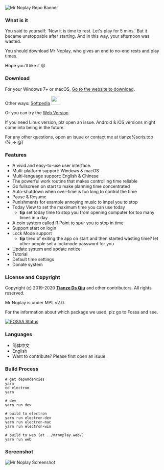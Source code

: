 
![Mr Noplay Repo Banner](https://i.loli.net/2020/07/19/viJW7YmhRUwxdIF.png)

### What is it

You said to yourself: 'Now it is time to rest. Let's play for 5 mins.' But it became unstoppable after starting. And in this way, your afternoon was wasted. 

You should download Mr Noplay, who gives an end to no-end rests and play times.

Hope you'll like it 😄

### Download

For your Windows 7+ or macOS, [Go to the website to download](https://mrnoplay.scris.top/).

Other ways: <a href="https://www.softpedia.com/get/Gaming-Related/Mr-Noplay.shtml">Softpedia</a> <img src="https://i.loli.net/2020/07/18/MZ7pH5ys4QmwLbi.png" width="30" height="29" />

Or you can try the [Web Version](https://webmrnoplay.scris.top/).

If you need Linux version, plz open an issue. Android & iOS versions might come into being in the future.

For any other questions, open an isuue or contact me at tianze%scris.top (% → @)

### Features

- A vivid and easy-to-use user interface.
- Multi-platform support: Windows & macOS
- Multi-language support: English & Chinese
- The powerful work routine that makes controlling time reliable
- Go fullscreen on start to make planning time concentrated
- Auto-shutdown when over-time is too long to control the time
- Pause & Resume
- Punishments for example annoying music to impel you to stop
- Today View to set the maximum time you can use today
  - **tip** set today time to stop you from opening computer for too many times in a day
- A coin system called R Point to spur you to stop in time
- Support start on login
- Lock Mode support
  - **tip** tired of exiting the app on start and then started wasting time? let other people set a lockmode password for you
- Update system and update notice
- Tutorial
- Default time settings
- Donate system

### License and Copyright

Copyright (c) 2019-2020 **[Tianze Ds Qiu](https://ds.scris.top/)** and other contributors. All rights reserved.

Mr Noplay is under MPL v2.0.

For the information about which package we used, plz go to Fossa and see.

[![FOSSA Status](https://app.fossa.com/api/projects/git%2Bgithub.com%2Fscris%2Fmrnoplay.svg?type=large)](https://app.fossa.com/projects/git%2Bgithub.com%2Fscris%2Fmrnoplay?ref=badge_large)

### Languages

- 简体中文
- English
- Want to contribute? Please first open an isuue.

### Build Process

```shell
# get dependencies
yarn
cd electron
yarn

# dev
yarn run dev

# build to electron
yarn run electron-dev
yarn run electron-mac
yarn run electron-win

# build to web (at ../mrnoplay.web/)
yarn run web
```

### Screenshot

![Mr Noplay Screenshot](https://i.loli.net/2020/07/18/nxjyPUsJuClo67i.png)
